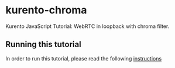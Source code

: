 kurento-chroma
==============

Kurento JavaScript Tutorial: WebRTC in loopback with chroma filter.

Running this tutorial
---------------------

In order to run this tutorial, please read the following [instructions](https://kurento.openvidu.io/docs/current/tutorials/js/module-chromafilter.html)

